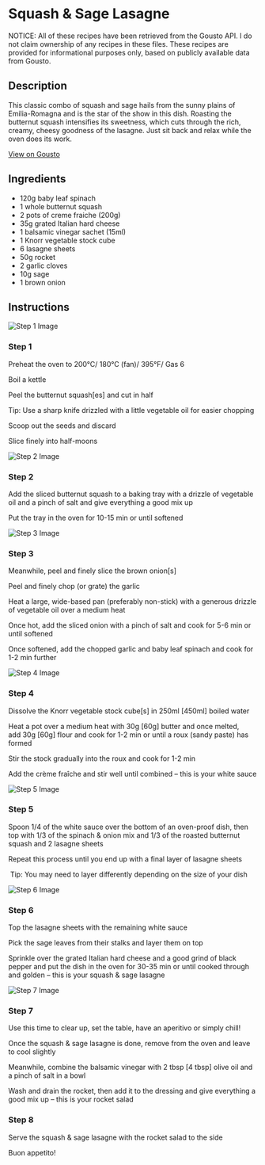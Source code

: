 # Squash & Sage Lasagne

NOTICE: All of these recipes have been retrieved from the Gousto API. I do not claim ownership of any recipes in these files. These recipes are provided for informational purposes only, based on publicly available data from Gousto.

## Description

This classic combo of squash and sage hails from the sunny plains of Emilia-Romagna and is the star of the show in this dish. Roasting the butternut squash intensifies its sweetness, which cuts through the rich, creamy, cheesy goodness of the lasagne. Just sit back and relax while the oven does its work.

[View on Gousto](https://www.gousto.co.uk/recipes/cookbook/squash-sage-lasagne)

## Ingredients

- 120g baby leaf spinach
- 1 whole butternut squash
- 2 pots of creme fraiche (200g)
- 35g grated Italian hard cheese
- 1 balsamic vinegar sachet (15ml)
- 1 Knorr vegetable stock cube
- 6 lasagne sheets
- 50g rocket
- 2 garlic cloves
- 10g sage
- 1 brown onion

## Instructions

![Step 1 Image](https://production-media.gousto.co.uk/cms/recipe-step-image/2083.-step-1-x200.jpg)

### Step 1

Preheat the oven to 200°C/ 180°C (fan)/ 395°F/ Gas 6


Boil a kettle


Peel the butternut squash<span class="text-danger">[es]</span> and cut in half


Tip: Use a sharp knife drizzled with a little vegetable oil for easier chopping


Scoop out the seeds and discard


Slice finely into half-moons

![Step 2 Image](https://production-media.gousto.co.uk/cms/recipe-step-image/2083.-step-2-x200.jpg)

### Step 2

Add the sliced butternut squash to a baking tray with a drizzle of vegetable oil and a pinch of salt and give everything a good mix up


Put the tray in the oven for 10-15 min or until softened

![Step 3 Image](https://production-media.gousto.co.uk/cms/recipe-step-image/2083.-step-3-x200.jpg)

### Step 3

Meanwhile, peel and finely slice the brown onion<span class="text-danger">[s]</span>


Peel and finely chop (or grate) the garlic


Heat a large, wide-based pan (preferably non-stick) with a generous drizzle of vegetable oil over a medium heat


Once hot, add the sliced onion with a pinch of salt and cook for 5-6 min or until softened


Once softened, add the chopped garlic and baby leaf spinach and cook for 1-2 min further

![Step 4 Image](https://production-media.gousto.co.uk/cms/recipe-step-image/2083.-step-4-x200.jpg)

### Step 4

Dissolve the Knorr vegetable stock cube<span class="text-danger">[s]</span> in 250ml<span class="text-danger"> [450ml]</span> boiled water


Heat a pot over a medium heat with 30g <span class="text-danger">[60g]</span> butter and once melted, add 30g <span class="text-danger">[60g]</span> flour and cook for 1-2 min or until a roux (sandy paste) has formed


Stir the stock gradually into the roux and cook for 1-2 min


Add the crème fraîche and stir well until combined – this is your white sauce

![Step 5 Image](https://production-media.gousto.co.uk/cms/recipe-step-image/2083.-step-5-x200.jpg)

### Step 5

Spoon 1/4 of the white sauce over the bottom of an oven-proof dish, then top with 1/3 of the spinach &amp; onion mix and 1/3 of the roasted butternut squash and 2 lasagne sheets


Repeat this process until you end up with a final layer of lasagne sheets 


 Tip: You may need to layer differently depending on the size of your dish

![Step 6 Image](https://production-media.gousto.co.uk/cms/recipe-step-image/2083.-step-6-x200.jpg)

### Step 6

Top the lasagne sheets with the remaining white sauce


Pick the sage leaves from their stalks and layer them on top


Sprinkle over the grated Italian hard cheese and a good grind of black pepper and put the dish in the oven for 30-35 min or until cooked through and golden – this is your squash &amp; sage lasagne

![Step 7 Image](https://production-media.gousto.co.uk/cms/recipe-step-image/2083.-step-7-x200.jpg)

### Step 7

Use this time to clear up, set the table, have an aperitivo or simply chill!


Once the squash &amp; sage lasagne is done, remove from the oven and leave to cool slightly


Meanwhile, combine the balsamic vinegar with 2 tbsp<span class="text-danger"> [4 tbsp]</span> olive oil and a pinch of salt in a bowl 


Wash and drain the rocket, then add it to the dressing and give everything a good mix up – this is your rocket salad

### Step 8

Serve the squash &amp; sage lasagne with the rocket salad to the side


Buon appetito!

